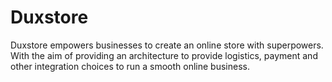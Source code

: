 # Duxstore
Duxstore empowers businesses to create an online store with superpowers. With the aim of providing an architecture to provide logistics, payment and other integration choices to run a smooth online business.
